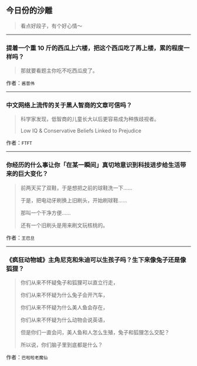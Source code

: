 ## 今日份的沙雕

> 看点好段子，有个好心情～


 
---

### 提着一个重 10 斤的西瓜上六楼，把这个西瓜吃了再上楼，累的程度一样吗？

> 那就要看题主你吃不吃西瓜皮了。


作者：`酱普伟`

---

### 中文网络上流传的关于黑人智商的文章可信吗？

> 科学家发现，低智商的儿童长大以后更容易成为种族歧视者。
> 
> Low IQ & Conservative Beliefs Linked to Prejudice


作者：`FTFT`

---

### 你经历的什么事让你「在某一瞬间」真切地意识到科技进步给生活带来的巨大变化？

> 前两天买了双鞋，于是想把之前的球鞋洗一下……
> 
> 于是，把电动牙刷换上旧刷头，开始刷球鞋……
> 
> 那叫一个干净方便……
> 
> 还有一个旧刷头是用来刷文玩核桃的。


作者：`王巴旦`

---

### 《疯狂动物城》主角尼克和朱迪可以生孩子吗？生下来像兔子还是像狐狸？

> 你们从来不怀疑兔子和狐狸可以直立行走，
> 
> 你们从来不怀疑为什么兔子会开汽车，
> 
> 你们从来不怀疑为什么美人鱼会存在，
> 
> 你们从来不怀疑为什么动物会说英语，
> 
> 但是你们一直会问，美人鱼和人怎么生殖，兔子和狐狸怎么交配？
> 
> 所以说，你们脑子里到底都是什么？


作者：`巴啦啦老魔仙`